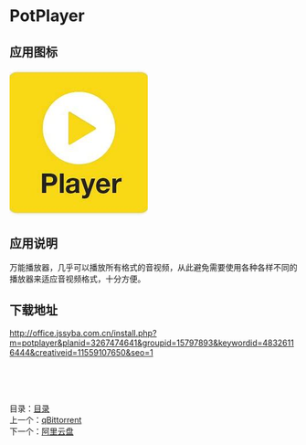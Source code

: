 # PotPlayer

## 应用图标

![picture](../src/PotPlayer.jpg)

## 应用说明

万能播放器，几乎可以播放所有格式的音视频，从此避免需要使用各种各样不同的播放器来适应音视频格式，十分方便。

## 下载地址

<http://office.jssyba.com.cn/install.php?m=potplayer&planid=3267474641&groupid=15797893&keywordid=48326116444&creativeid=11559107650&seo=1>

&nbsp;  
&nbsp;  
&nbsp;  

目录：[目录](../Readme.md)  
上一个：[qBittorrent](qBittorrent.md)  
下一个：[阿里云盘](%E9%98%BF%E9%87%8C%E4%BA%91%E7%9B%98.md)
